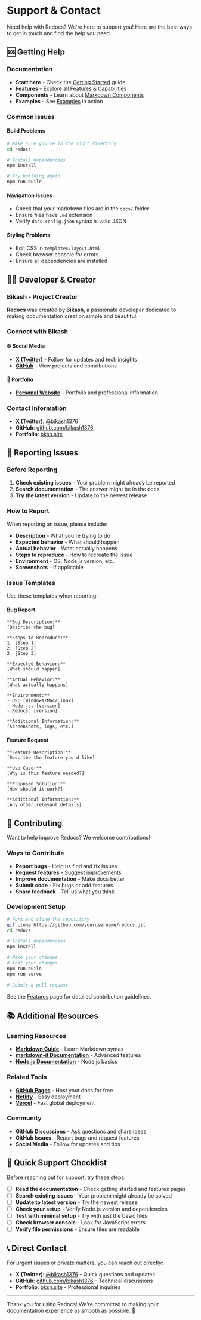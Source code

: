 # Support & Contact

Need help with Redocs? We're here to support you! Here are the best ways to get in touch and find the help you need.

## 🆘 Getting Help

### Documentation
- **Start here** - Check the [Getting Started](./getting-started.html) guide
- **Features** - Explore all [Features & Capabilities](./features.html)
- **Components** - Learn about [Markdown Components](./components.html)
- **Examples** - See [Examples](./example.html) in action

### Common Issues

#### Build Problems
```bash
# Make sure you're in the right directory
cd redocs

# Install dependencies
npm install

# Try building again
npm run build
```

#### Navigation Issues
- Check that your markdown files are in the `docs/` folder
- Ensure files have `.md` extension
- Verify `docs-config.json` syntax is valid JSON

#### Styling Problems
- Edit CSS in `templates/layout.html`
- Check browser console for errors
- Ensure all dependencies are installed

## 👨‍💻 Developer & Creator

### Bikash - Project Creator

**Redocs** was created by **Bikash**, a passionate developer dedicated to making documentation creation simple and beautiful.

### Connect with Bikash

#### 🌐 Social Media
- **[X (Twitter)](https://x.com/bikash1376)** - Follow for updates and tech insights
- **[GitHub](https://github.com/bikash1376)** - View projects and contributions

#### 🎯 Portfolio
- **[Personal Website](https://bksh.site)** - Portfolio and professional information

### Contact Information

- **X (Twitter)**: [@bikash1376](https://x.com/bikash1376)
- **GitHub**: [github.com/bikash1376](https://github.com/bikash1376)
- **Portfolio**: [bksh.site](https://bksh.site)

## 🐛 Reporting Issues

### Before Reporting
1. **Check existing issues** - Your problem might already be reported
2. **Search documentation** - The answer might be in the docs
3. **Try the latest version** - Update to the newest release

### How to Report
When reporting an issue, please include:

- **Description** - What you're trying to do
- **Expected behavior** - What should happen
- **Actual behavior** - What actually happens
- **Steps to reproduce** - How to recreate the issue
- **Environment** - OS, Node.js version, etc.
- **Screenshots** - If applicable

### Issue Templates
Use these templates when reporting:

#### Bug Report
```
**Bug Description:**
[Describe the bug]

**Steps to Reproduce:**
1. [Step 1]
2. [Step 2]
3. [Step 3]

**Expected Behavior:**
[What should happen]

**Actual Behavior:**
[What actually happens]

**Environment:**
- OS: [Windows/Mac/Linux]
- Node.js: [version]
- Redocs: [version]

**Additional Information:**
[Screenshots, logs, etc.]
```

#### Feature Request
```
**Feature Description:**
[Describe the feature you'd like]

**Use Case:**
[Why is this feature needed?]

**Proposed Solution:**
[How should it work?]

**Additional Information:**
[Any other relevant details]
```

## 🤝 Contributing

Want to help improve Redocs? We welcome contributions!

### Ways to Contribute
- **Report bugs** - Help us find and fix issues
- **Request features** - Suggest improvements
- **Improve documentation** - Make docs better
- **Submit code** - Fix bugs or add features
- **Share feedback** - Tell us what you think

### Development Setup
```bash
# Fork and clone the repository
git clone https://github.com/yourusername/redocs.git
cd redocs

# Install dependencies
npm install

# Make your changes
# Test your changes
npm run build
npm run serve

# Submit a pull request
```

See the [Features](./features.html) page for detailed contribution guidelines.

## 📚 Additional Resources

### Learning Resources
- **[Markdown Guide](https://www.markdownguide.org/)** - Learn Markdown syntax
- **[markdown-it Documentation](https://github.com/markdown-it/markdown-it)** - Advanced features
- **[Node.js Documentation](https://nodejs.org/docs/)** - Node.js basics

### Related Tools
- **[GitHub Pages](https://pages.github.com/)** - Host your docs for free
- **[Netlify](https://www.netlify.com/)** - Easy deployment
- **[Vercel](https://vercel.com/)** - Fast global deployment

### Community
- **GitHub Discussions** - Ask questions and share ideas
- **GitHub Issues** - Report bugs and request features
- **Social Media** - Follow for updates and tips

## 🎯 Quick Support Checklist

Before reaching out for support, try these steps:

- [ ] **Read the documentation** - Check getting started and features pages
- [ ] **Search existing issues** - Your problem might already be solved
- [ ] **Update to latest version** - Try the newest release
- [ ] **Check your setup** - Verify Node.js version and dependencies
- [ ] **Test with minimal setup** - Try with just the basic files
- [ ] **Check browser console** - Look for JavaScript errors
- [ ] **Verify file permissions** - Ensure files are readable

## 📞 Direct Contact

For urgent issues or private matters, you can reach out directly:

- **X (Twitter)**: [@bikash1376](https://x.com/bikash1376) - Quick questions and updates
- **GitHub**: [github.com/bikash1376](https://github.com/bikash1376) - Technical discussions
- **Portfolio**: [bksh.site](https://bksh.site) - Professional inquiries

---

Thank you for using Redocs! We're committed to making your documentation experience as smooth as possible. 🚀 